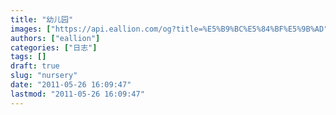 ```yaml
---
title: "幼儿园"
images: ["https://api.eallion.com/og?title=%E5%B9%BC%E5%84%BF%E5%9B%AD"]
authors: ["eallion"]
categories: ["日志"]
tags: []
draft: true
slug: "nursery"
date: "2011-05-26 16:09:47"
lastmod: "2011-05-26 16:09:47"
---
```



